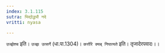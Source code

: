 ```yaml
---
index: 3.1.115
sutra: भिद्योद्ध्यौ नदे
vritti: nyasa

---
```

`उज्झेश्च` इति। `उज्झ उत्सर्गे` (धा.पा.1304)। `कर्त्तरि क्यब् निपात्यते` इति। तृजादेरपवादः।।